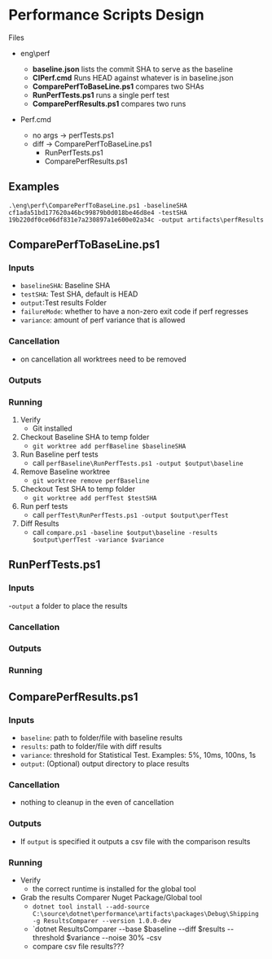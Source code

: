 # Performance Scripts Design

Files
- eng\perf
  - **baseline.json** lists the commit SHA to serve as the baseline
  - **CIPerf.cmd** Runs HEAD against whatever is in baseline.json
  - **ComparePerfToBaseLine.ps1** compares two SHAs
  - **RunPerfTests.ps1** runs a single perf test
  - **ComparePerfResults.ps1** compares two runs

- Perf.cmd
  - no args -> perfTests.ps1
  - diff -> ComparePerfToBaseLine.ps1
    - RunPerfTests.ps1
    - ComparePerfResults.ps1

## Examples

```
.\eng\perf\ComparePerfToBaseLine.ps1 -baselineSHA cf1ada51bd177620a46bc99879b0d018be46d8e4 -testSHA 19b220df0ce06df831e7a230897a1e600e02a34c -output artifacts\perfResults
```

## ComparePerfToBaseLine.ps1

### Inputs
- `baselineSHA`: Baseline SHA
- `testSHA`: Test SHA, default is HEAD
- `output`:Test results Folder
- `failureMode`: whether to have a non-zero exit code if perf regresses
- `variance`: amount of perf variance that is allowed

### Cancellation

- on cancellation all worktrees need to be removed

### Outputs

### Running
1. Verify
    - Git installed
1. Checkout Baseline SHA to temp folder
    - `git worktree add perfBaseline $baselineSHA`
1. Run Baseline perf tests
    - call `perfBaseline\RunPerfTests.ps1 -output $output\baseline`
1. Remove Baseline worktree
    - `git worktree remove perfBaseline`
1. Checkout Test SHA to temp folder
    - `git worktree add perfTest $testSHA`
1. Run perf tests
    - call `perfTest\RunPerfTests.ps1 -output $output\perfTest`
1. Diff Results
    - call `compare.ps1 -baseline $output\baseline -results $output\perfTest -variance $variance`

## RunPerfTests.ps1

### Inputs

-`output` a folder to place the results

### Cancellation
### Outputs
### Running


## ComparePerfResults.ps1

### Inputs
- `baseline`: path to folder/file with baseline results
- `results`: path to folder/file with diff results
- `variance`: threshold for Statistical Test. Examples: 5%, 10ms, 100ns, 1s
- `output`: (Optional) output directory to place results

### Cancellation

- nothing to cleanup in the even of cancellation

### Outputs

- If `output` is specified it outputs a csv file with the comparison results

### Running
- Verify
  - the correct runtime is installed for the global tool
- Grab the results Comparer Nuget Package/Global tool
  - `dotnet tool install --add-source C:\source\dotnet\performance\artifacts\packages\Debug\Shipping -g ResultsComparer --version 1.0.0-dev`
  - `dotnet ResultsComparer --base $baseline --diff $results --threshold $variance --noise 30% -csv 
  - compare csv file results???